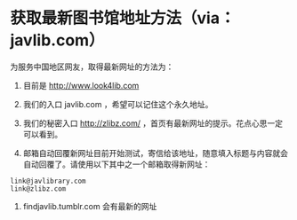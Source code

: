 # 获取最新图书馆地址方法（via： javlib.com）

为服务中国地区网友，取得最新网址的方法为：
1. 目前是 http://www.look4lib.com

1. 我们的入口 javlib.com ，希望可以记住这个永久地址。

1. 我们的秘密入口 http://zlibz.com/ ，首页有最新网址的提示。花点心思一定可以看到。

1. 邮箱自动回覆新网址目前开始测试，寄信给该地址，随意填入标题与内容就会自动回覆了。请使用以下其中之一个邮箱取得新网址：
  ```
  link@javlibrary.com
  link@zlibz.com
  ```
  
1. findjavlib.tumblr.com 会有最新的网址
